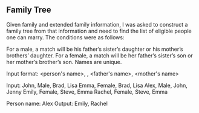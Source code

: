 ## Family Tree
Given family and extended family information, I was asked to construct a family tree from that information and need to find the list of eligible people one can marry. The conditions were as follows:

For a male, a match will be his father’s sister’s daughter or his mother’s brothers’ daughter.
For a female, a match will be her father’s sister’s son or her mother’s brother’s son.
Names are unique.

Input format:
<person's name>, <gender>, <father's name>, <mother's name>

Input:
John, Male, Brad, Lisa
Emma, Female, Brad, Lisa
Alex, Male, John, Jenny
Emily, Female, Steve, Emma
Rachel, Female, Steve, Emma

Person name: Alex
Output: Emily, Rachel